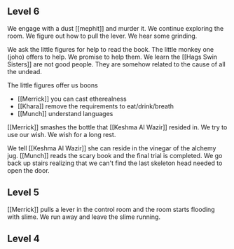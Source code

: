 ## Level 6

We engage with a dust [[mephit]] and murder it. We continue exploring the room. We figure out how to pull the lever. We hear some grinding.

 We ask the little figures for help to read the book. The little monkey one (joho) offers to help. We promise to help them. We learn the [[Hags Swin Sisters]] are not good people. They are somehow related to the cause of all the undead.

The little figures offer us boons
- [[Merrick]] you can cast etherealness
- [[Khara]] remove the requirements to eat/drink/breath
- [[Munch]] understand languages

[[Merrick]] smashes the bottle that [[Keshma Al Wazir]] resided in. We try to use our wish. We wish for a long rest.

We tell [[Keshma Al Wazir]] she can reside in the vinegar of the alchemy jug. [[Munch]] reads the scary book and the final trial is completed. We go back up stairs realizing that we can't find the last skeleton head needed to open the door.

## Level 5

[[Merrick]] pulls a lever in the control room and the room starts flooding with slime. We run away and leave the slime running.

## Level 4
